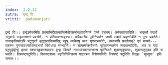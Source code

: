 ```yaml
---
index:  2.2.32
sutra:  द्वन्द्वे घि
vritti:  padamanjari
---
```


	द्वन्द्वे घि।। द्वन्द्वेऽनेकमिति प्रथमानिर्देशात्सर्वेषामेवोपसर्जनत्वादनियमे प्राप्ते वचनम्। अनेकप्राप्ताविति। आकृतौ पदार्थे समुदाये सकृल्लक्षणं प्रवर्त्तते, न प्रतिव्यक्त्यावृत्त्या। तत्रैकस्यैव पूर्वनिपातेन जातौ लक्षणं प्रवृत्तमेवेति न पुनः प्रवर्तते। नन्वाकृतिपक्षेऽपि पटुगुप्तौ मृदुगुप्तावित्यादिषु बहुषु व्यक्तिषु यथा युगपत्प्रवर्तते, तथात्रापि प्रवर्तताम्? एवं मन्यते---एकस्य युगपदवध्यवधिमद्भावो विरोधान्न सम्भवति। न चान्तमपेक्ष्योभयोः पूर्वत्वमन्यतरेण व्यवधानादिति, अत्र च यदा पटुमृद्वोर्द्वन्द्वं कृत्वा पश्चाच्छुक्लशब्दस्य द्वन्द्वः कियते तदाल्पाच्तरत्वात्तस्य पूर्वनिपाते शुक्लमृदुपटवः, शुक्लपटुमृदव इति च भवति। विस्पष्टपटुरिति। विस्पष्टशब्दः प्रवृत्तिनिमित्तस्य पाटवस्य विशेषणमिति विस्पष्टं पटुरिति विगृह्य `सुप्सुपा` इति समासः।।
